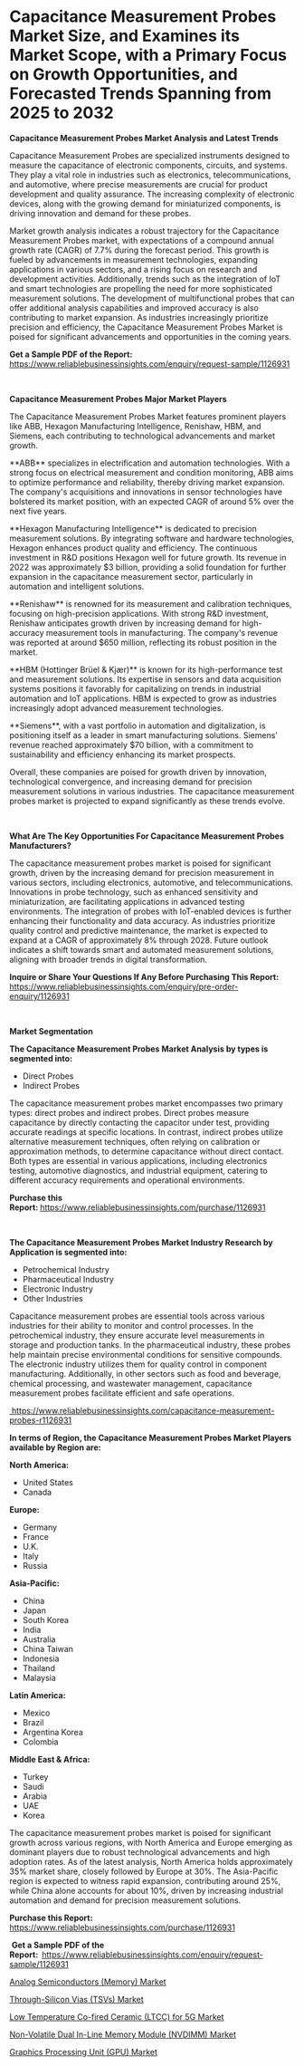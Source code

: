 <p><h1>Capacitance Measurement Probes Market Size, and Examines its Market Scope, with a Primary Focus on Growth Opportunities, and Forecasted Trends Spanning from 2025 to 2032</h1></p><p><strong>Capacitance Measurement Probes Market Analysis and Latest Trends</strong></p>
<p><p>Capacitance Measurement Probes are specialized instruments designed to measure the capacitance of electronic components, circuits, and systems. They play a vital role in industries such as electronics, telecommunications, and automotive, where precise measurements are crucial for product development and quality assurance. The increasing complexity of electronic devices, along with the growing demand for miniaturized components, is driving innovation and demand for these probes.</p><p>Market growth analysis indicates a robust trajectory for the Capacitance Measurement Probes market, with expectations of a compound annual growth rate (CAGR) of 7.7% during the forecast period. This growth is fueled by advancements in measurement technologies, expanding applications in various sectors, and a rising focus on research and development activities. Additionally, trends such as the integration of IoT and smart technologies are propelling the need for more sophisticated measurement solutions. The development of multifunctional probes that can offer additional analysis capabilities and improved accuracy is also contributing to market expansion. As industries increasingly prioritize precision and efficiency, the Capacitance Measurement Probes Market is poised for significant advancements and opportunities in the coming years.</p></p>
<p><strong>Get a Sample PDF of the Report:&nbsp;</strong> <a href="https://www.reliablebusinessinsights.com/enquiry/request-sample/1126931?utm_campaign=1106&utm_medium=2&utm_source=Github&utm_content=ia&utm_term=07042025&utm_id=capacitance-measurement-probes">https://www.reliablebusinessinsights.com/enquiry/request-sample/1126931</a></p>
<p>&nbsp;</p>
<p><strong>Capacitance Measurement Probes Major Market Players</strong></p>
<p><p>The Capacitance Measurement Probes Market features prominent players like ABB, Hexagon Manufacturing Intelligence, Renishaw, HBM, and Siemens, each contributing to technological advancements and market growth.</p><p>**ABB** specializes in electrification and automation technologies. With a strong focus on electrical measurement and condition monitoring, ABB aims to optimize performance and reliability, thereby driving market expansion. The company's acquisitions and innovations in sensor technologies have bolstered its market position, with an expected CAGR of around 5% over the next five years.</p><p>**Hexagon Manufacturing Intelligence** is dedicated to precision measurement solutions. By integrating software and hardware technologies, Hexagon enhances product quality and efficiency. The continuous investment in R&D positions Hexagon well for future growth. Its revenue in 2022 was approximately $3 billion, providing a solid foundation for further expansion in the capacitance measurement sector, particularly in automation and intelligent solutions.</p><p>**Renishaw** is renowned for its measurement and calibration techniques, focusing on high-precision applications. With strong R&D investment, Renishaw anticipates growth driven by increasing demand for high-accuracy measurement tools in manufacturing. The company's revenue was reported at around $650 million, reflecting its robust position in the market.</p><p>**HBM (Hottinger Brüel & Kjær)** is known for its high-performance test and measurement solutions. Its expertise in sensors and data acquisition systems positions it favorably for capitalizing on trends in industrial automation and IoT applications. HBM is expected to grow as industries increasingly adopt advanced measurement technologies.</p><p>**Siemens**, with a vast portfolio in automation and digitalization, is positioning itself as a leader in smart manufacturing solutions. Siemens' revenue reached approximately $70 billion, with a commitment to sustainability and efficiency enhancing its market prospects.</p><p>Overall, these companies are poised for growth driven by innovation, technological convergence, and increasing demand for precision measurement solutions in various industries. The capacitance measurement probes market is projected to expand significantly as these trends evolve.</p></p>
<p>&nbsp;</p>
<p><strong>What Are The Key Opportunities For Capacitance Measurement Probes Manufacturers?</strong></p>
<p><p>The capacitance measurement probes market is poised for significant growth, driven by the increasing demand for precision measurement in various sectors, including electronics, automotive, and telecommunications. Innovations in probe technology, such as enhanced sensitivity and miniaturization, are facilitating applications in advanced testing environments. The integration of probes with IoT-enabled devices is further enhancing their functionality and data accuracy. As industries prioritize quality control and predictive maintenance, the market is expected to expand at a CAGR of approximately 8% through 2028. Future outlook indicates a shift towards smart and automated measurement solutions, aligning with broader trends in digital transformation.</p></p>
<p><strong>Inquire or Share Your Questions If Any Before Purchasing This Report:</strong> <a href="https://www.reliablebusinessinsights.com/enquiry/pre-order-enquiry/1126931?utm_campaign=1106&utm_medium=2&utm_source=Github&utm_content=ia&utm_term=07042025&utm_id=capacitance-measurement-probes">https://www.reliablebusinessinsights.com/enquiry/pre-order-enquiry/1126931</a></p>
<p>&nbsp;</p>
<p><strong>Market Segmentation</strong></p>
<p><strong>The Capacitance Measurement Probes Market Analysis by types is segmented into:</strong></p>
<p><ul><li>Direct Probes</li><li>Indirect Probes</li></ul></p>
<p><p>The capacitance measurement probes market encompasses two primary types: direct probes and indirect probes. Direct probes measure capacitance by directly contacting the capacitor under test, providing accurate readings at specific locations. In contrast, indirect probes utilize alternative measurement techniques, often relying on calibration or approximation methods, to determine capacitance without direct contact. Both types are essential in various applications, including electronics testing, automotive diagnostics, and industrial equipment, catering to different accuracy requirements and operational environments.</p></p>
<p><strong>Purchase this Report:&nbsp;</strong><a href="https://www.reliablebusinessinsights.com/purchase/1126931?utm_campaign=1106&utm_medium=2&utm_source=Github&utm_content=ia&utm_term=07042025&utm_id=capacitance-measurement-probes">https://www.reliablebusinessinsights.com/purchase/1126931</a></p>
<p>&nbsp;</p>
<p><strong>The Capacitance Measurement Probes Market Industry Research by Application is segmented into:</strong></p>
<p><ul><li>Petrochemical Industry</li><li>Pharmaceutical Industry</li><li>Electronic Industry</li><li>Other Industries</li></ul></p>
<p><p>Capacitance measurement probes are essential tools across various industries for their ability to monitor and control processes. In the petrochemical industry, they ensure accurate level measurements in storage and production tanks. In the pharmaceutical industry, these probes help maintain precise environmental conditions for sensitive compounds. The electronic industry utilizes them for quality control in component manufacturing. Additionally, in other sectors such as food and beverage, chemical processing, and wastewater management, capacitance measurement probes facilitate efficient and safe operations.</p></p>
<p><a href="https://www.reliablebusinessinsights.com/capacitance-measurement-probes-r1126931?utm_campaign=1106&utm_medium=2&utm_source=Github&utm_content=ia&utm_term=07042025&utm_id=capacitance-measurement-probes">&nbsp;https://www.reliablebusinessinsights.com/capacitance-measurement-probes-r1126931</a></p>
<p><strong>In terms of Region, the Capacitance Measurement Probes Market Players available by Region are:</strong></p>
<p>
    <p> <strong> North America: </strong>
        <ul>
            <li>United States</li>
            <li>Canada</li>
        </ul>
        </p> 
    <p> <strong> Europe: </strong>
        <ul>
            <li>Germany</li>
            <li>France</li>
            <li>U.K.</li>
            <li>Italy</li>
            <li>Russia</li>
        </ul>
        </p> 
    <p> <strong> Asia-Pacific: </strong>
        <ul>
            <li>China</li>
            <li>Japan</li>
            <li>South Korea</li>
            <li>India</li>
            <li>Australia</li>
            <li>China Taiwan</li>
            <li>Indonesia</li>
            <li>Thailand</li>
            <li>Malaysia</li>
        </ul>
        </p> 
    <p> <strong> Latin America: </strong>
        <ul>
            <li>Mexico</li>
            <li>Brazil</li>
            <li>Argentina Korea</li>
            <li>Colombia</li>
        </ul>
        </p> 
    <p> <strong> Middle East & Africa: </strong>
        <ul>
            <li>Turkey</li>
            <li>Saudi</li>
            <li>Arabia</li>
            <li>UAE</li>
            <li>Korea</li>
        </ul>
    </p>
    </p>
<p><p>The capacitance measurement probes market is poised for significant growth across various regions, with North America and Europe emerging as dominant players due to robust technological advancements and high adoption rates. As of the latest analysis, North America holds approximately 35% market share, closely followed by Europe at 30%. The Asia-Pacific region is expected to witness rapid expansion, contributing around 25%, while China alone accounts for about 10%, driven by increasing industrial automation and demand for precision measurement solutions.</p></p>
<p><strong>Purchase this Report: </strong><a href="https://www.reliablebusinessinsights.com/purchase/1126931?utm_campaign=1106&utm_medium=2&utm_source=Github&utm_content=ia&utm_term=07042025&utm_id=capacitance-measurement-probes">https://www.reliablebusinessinsights.com/purchase/1126931</a></p>
<p>&nbsp;<strong>Get a Sample PDF of the Report:&nbsp;&nbsp;</strong><a href="https://www.reliablebusinessinsights.com/enquiry/request-sample/1126931?utm_campaign=1106&utm_medium=2&utm_source=Github&utm_content=ia&utm_term=07042025&utm_id=capacitance-measurement-probes">https://www.reliablebusinessinsights.com/enquiry/request-sample/1126931</a></p>
<p><strong></strong></p>
<p><p><a href="https://github.com/rumaskdallys2/Market-Research-Report-List-1/blob/main/analog-semiconductors-memory-market.md?utm_campaign=1106&utm_medium=2&utm_source=Github&utm_content=ia&utm_term=07042025&utm_id=capacitance-measurement-probes">Analog Semiconductors (Memory) Market</a></p><p><a href="https://github.com/godekkutero4/Market-Research-Report-List-1/blob/main/through-silicon-vias-tsvs-market.md?utm_campaign=1106&utm_medium=2&utm_source=Github&utm_content=ia&utm_term=07042025&utm_id=capacitance-measurement-probes">Through-Silicon Vias (TSVs) Market</a></p><p><a href="https://github.com/brinnoifon/Market-Research-Report-List-1/blob/main/low-temperature-co-fired-ceramic-ltcc-for-5g-market.md?utm_campaign=1106&utm_medium=2&utm_source=Github&utm_content=ia&utm_term=07042025&utm_id=capacitance-measurement-probes">Low Temperature Co-fired Ceramic (LTCC) for 5G Market</a></p><p><a href="https://github.com/rjaibiagha/Market-Research-Report-List-1/blob/main/non-volatile-dual-in-line-memory-module-nvdimm-market.md?utm_campaign=1106&utm_medium=2&utm_source=Github&utm_content=ia&utm_term=07042025&utm_id=capacitance-measurement-probes">Non-Volatile Dual In-Line Memory Module (NVDIMM) Market</a></p><p><a href="https://github.com/abdhsheila7/Market-Research-Report-List-1/blob/main/graphics-processing-unit-gpu-market.md?utm_campaign=1106&utm_medium=2&utm_source=Github&utm_content=ia&utm_term=07042025&utm_id=capacitance-measurement-probes">Graphics Processing Unit (GPU) Market</a></p></p>